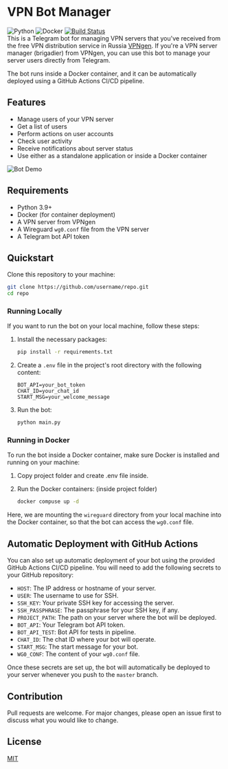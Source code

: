 # VPN Bot Manager

![Python](https://img.shields.io/badge/python-v3.9-blue)
![Docker](https://img.shields.io/badge/docker-latest-blue)
[![Build Status](https://img.shields.io/endpoint.svg?url=https%3A%2F%2Factions-badge.atrox.dev%2F4erdenko%2FVPN-Generator-Manager%2Fbadge&style=flat)](https://actions-badge.atrox.dev/4erdenko/VPN-Generator-Manager/goto)  
This is a Telegram bot for managing VPN servers that you've received from the free VPN distribution service in
Russia [VPNgen](https://vpngen.org/ru/#generator). If you're a VPN server manager (brigadier) from VPNgen, you can use
this bot to manage your server users directly from Telegram.

The bot runs inside a Docker container, and it can be automatically deployed using a GitHub Actions CI/CD pipeline.

## Features

- Manage users of your VPN server
- Get a list of users
- Perform actions on user accounts
- Check user activity
- Receive notifications about server status
- Use either as a standalone application or inside a Docker container

![Bot Demo](https://i.imgur.com/G0p6rmI.png)

## Requirements

- Python 3.9+
- Docker (for container deployment)
- A VPN server from VPNgen
- A Wireguard `wg0.conf` file from the VPN server
- A Telegram bot API token

## Quickstart

Clone this repository to your machine:

```bash
git clone https://github.com/username/repo.git
cd repo
```

### Running Locally

If you want to run the bot on your local machine, follow these steps:

1. Install the necessary packages:

    ```bash
    pip install -r requirements.txt
    ```

2. Create a `.env` file in the project's root directory with the following content:

    ```text
    BOT_API=your_bot_token
    CHAT_ID=your_chat_id
    START_MSG=your_welcome_message
    ```

3. Run the bot:

    ```bash
    python main.py
    ```

### Running in Docker

To run the bot inside a Docker container, make sure Docker is installed and running on your machine:

1. Copy project folder and create .env file inside.

3. Run the Docker containers:
   (inside project folder)
    ```bash
    docker compuse up -d
    ```

Here, we are mounting the `wireguard` directory from your local machine into the Docker container, so that the bot can
access the `wg0.conf` file.

## Automatic Deployment with GitHub Actions

You can also set up automatic deployment of your bot using the provided GitHub Actions CI/CD pipeline. You will need to
add the following secrets to your GitHub repository:

- `HOST`: The IP address or hostname of your server.
- `USER`: The username to use for SSH.
- `SSH_KEY`: Your private SSH key for accessing the server.
- `SSH_PASSPHRASE`: The passphrase for your SSH key, if any.
- `PROJECT_PATH`: The path on your server where the bot will be deployed.
- `BOT_API`: Your Telegram bot API token.
- `BOT_API_TEST`: Bot API for tests in pipeline.
- `CHAT_ID`: The chat ID where your bot will operate.
- `START_MSG`: The start message for your bot.
- `WG0_CONF`: The content of your `wg0.conf` file.

Once these secrets are set up, the bot will automatically be deployed to your server whenever you push to the `master`
branch.

## Contribution

Pull requests are welcome. For major changes, please open an issue first to discuss what you would like to change.

## License

[MIT](https://choosealicense.com/licenses/mit/)
